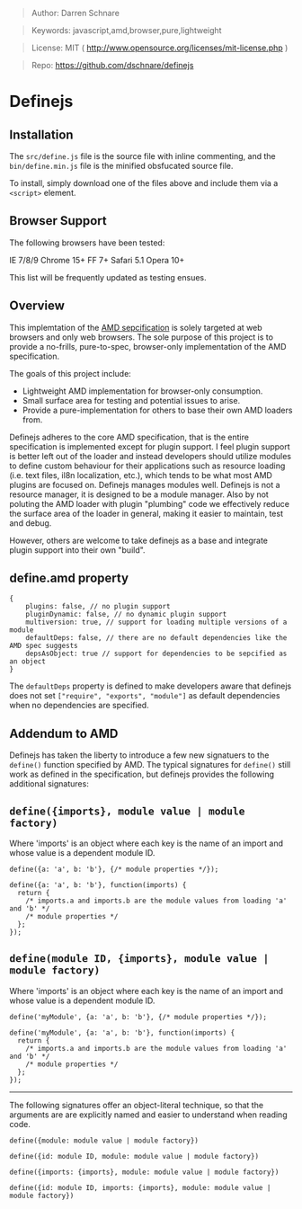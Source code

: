 >   Author: Darren Schnare

>   Keywords: javascript,amd,browser,pure,lightweight

>   License: MIT ( http://www.opensource.org/licenses/mit-license.php )

>   Repo: https://github.com/dschnare/definejs


Definejs
====================


Installation
--------------------

The `src/define.js` file is the source file with inline commenting, and the `bin/define.min.js` file is the minified obsfucated source file.

To install, simply download one of the files above and include them via a `<script>` element.


Browser Support
--------------------

The following browsers have been tested:

IE 7/8/9
Chrome 15+
FF 7+
Safari 5.1
Opera 10+

This list will be frequently updated as testing ensues.


Overview
--------------------

This implemtation of the [AMD sepcification](https://github.com/amdjs/amdjs-api/wiki/AMD) is solely targeted
at web browsers and only web browsers. The sole purpose of this project is to provide a no-frills, pure-to-spec,
browser-only implementation of the AMD specification.

The goals of this project include:

-   Lightweight AMD implementation for browser-only consumption.
-   Small surface area for testing and potential issues to arise.
-   Provide a pure-implementation for others to base their own AMD loaders from.

Definejs adheres to the core AMD specification, that is the entire specification is implemented except for plugin support.
I feel plugin support is better left out of the loader and instead developers should utilize modules to define custom behaviour
for their applications such as resource loading (i.e. text files, il8n localization, etc.), which tends to be what most AMD
plugins are focused on. Definejs manages modules well. Definejs is not a resource manager, it is designed to be a module manager.
Also by not poluting the AMD loader with plugin "plumbing" code we effectively reduce the surface area of the loader in general, making
it easier to maintain, test and debug.

However, others are welcome to take definejs as a base and integrate plugin support into their own "build".

define.amd property
--------------------

    {
        plugins: false, // no plugin support
        pluginDynamic: false, // no dynamic plugin support
        multiversion: true, // support for loading multiple versions of a module
        defaultDeps: false, // there are no default dependencies like the AMD spec suggests
        depsAsObject: true // support for dependencies to be sepcified as an object
    }

The `defaultDeps` property is defined to make developers aware that definejs does not set `["require", "exports", "module"]` as
default dependencies when no dependencies are specified.


Addendum to AMD
--------------------

Definejs has taken the liberty to introduce a few new signatuers to the `define()` function specified by AMD.
The typical signatures for `define()` still work as defined in the specification, but definejs provides the
following additional signatures:

`define({imports}, module value | module factory)`
-----------------------------------------------

Where 'imports' is an object where each key is the name of an import and whose value is a dependent module ID.

    define({a: 'a', b: 'b'}, {/* module properties */});

    define({a: 'a', b: 'b'}, function(imports) {
      return {
        /* imports.a and imports.b are the module values from loading 'a' and 'b' */
        /* module properties */
      };
    });


`define(module ID, {imports}, module value | module factory)`
-----------------------------------------------

 Where 'imports' is an object where each key is the name of an import and whose value is a dependent module ID.

    define('myModule', {a: 'a', b: 'b'}, {/* module properties */});

    define('myModule', {a: 'a', b: 'b'}, function(imports) {
      return {
        /* imports.a and imports.b are the module values from loading 'a' and 'b' */
        /* module properties */
      };
    });



-----------------------------------------------
The following signatures offer an object-literal technique, so that the arguments are
are explicitly named and easier to understand when reading code.

    define({module: module value | module factory})

    define({id: module ID, module: module value | module factory})

    define({imports: {imports}, module: module value | module factory})

    define({id: module ID, imports: {imports}, module: module value | module factory})